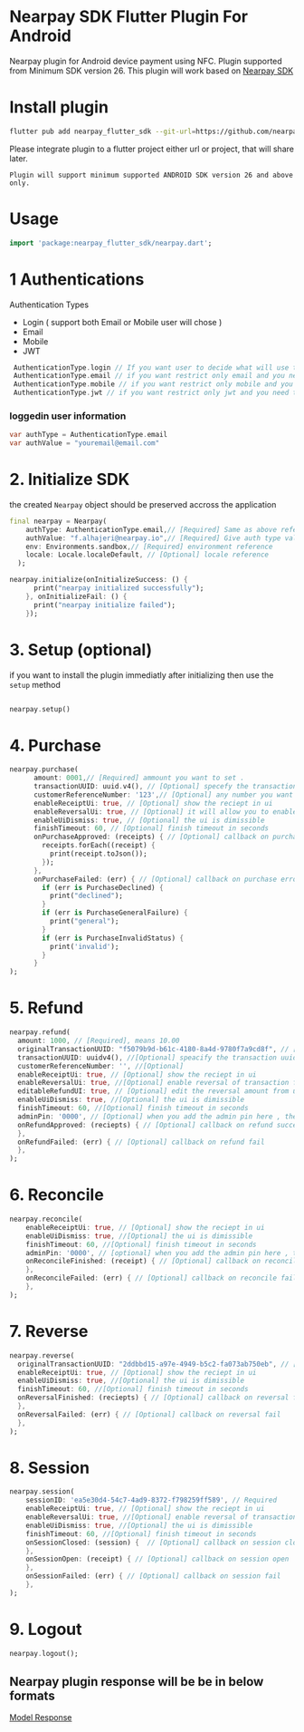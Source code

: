 # Nearpay SDK Flutter Plugin For Android

Nearpay plugin for Android device payment using NFC. Plugin supported from
Minimum SDK version 26. This plugin will work based on
[Nearpay SDK](https://docs.nearpay.io/sdk/)

# Install plugin

```bash
flutter pub add nearpay_flutter_sdk --git-url=https://github.com/nearpayio/nearpay-flutter-sdk.git
```

Please integrate plugin to a flutter project either url or project, that will
share later.

```
Plugin will support minimum supported ANDROID SDK version 26 and above only.
```

# Usage

```dart
import 'package:nearpay_flutter_sdk/nearpay.dart';
```

# 1 Authentications

Authentication Types

- Login ( support both Email or Mobile user will chose )
- Email
- Mobile
- JWT

```dart
 AuthenticationType.login // If you want user to decide what will use to login email or mobile
 AuthenticationType.email // if you want restrict only email and you need to provide it to the auth value
 AuthenticationType.mobile // if you want restrict only mobile and you need to provide it to the auth value
 AuthenticationType.jwt // if you want restrict only jwt and you need to provide it to the auth value
```

### loggedin user information

```dart
var authType = AuthenticationType.email
var authValue = "youremail@email.com"
```

# 2. Initialize SDK

the created `Nearpay` object should be preserved accross the application

```dart
final nearpay = Nearpay(
    authType: AuthenticationType.email,// [Required] Same as above reference
    authValue: "f.alhajeri@nearpay.io",// [Required] Give auth type value
    env: Environments.sandbox,// [Required] environment reference
    locale: Locale.localeDefault, // [Optional] locale reference
  );

nearpay.initialize(onInitializeSuccess: () {
      print("nearpay initialized successfully");
    }, onInitializeFail: () {
      print("nearpay initialize failed");
    });
```

# 3. Setup (optional)

if you want to install the plugin immediatly after initializing then use the `setup` method

```dart

nearpay.setup()

```

# 4. Purchase

```dart
nearpay.purchase(
      amount: 0001,// [Required] ammount you want to set .
      transactionUUID: uuid.v4(), // [Optional] specefy the transaction uuid for later referance
      customerReferenceNumber: '123',// [Optional] any number you want to add as a refrence Any string as a reference number
      enableReceiptUi: true, // [Optional] show the reciept in ui
      enableReversalUi: true, // [Optional] it will allow you to enable or disable the reverse button
      enableUiDismiss: true, // [Optional] the ui is dimissible
      finishTimeout: 60, // [Optional] finish timeout in seconds
      onPurchaseApproved: (receipts) { // [Optional] callback on purchase success
        receipts.forEach((receipt) {
          print(receipt.toJson());
        });
      },
      onPurchaseFailed: (err) { // [Optional] callback on purchase error
        if (err is PurchaseDeclined) {
          print("declined");
        }
        if (err is PurchaseGeneralFailure) {
          print("general");
        }
        if (err is PurchaseInvalidStatus) {
          print('invalid');
        }
      }
);
```

# 5. Refund

```dart
nearpay.refund(
  amount: 1000, // [Required], means 10.00
  originalTransactionUUID: "f5079b9d-b61c-4180-8a4d-9780f7a9cd8f", // [Required] the orginal trnasaction uuid that you want to refund
  transactionUUID: uuidv4(), //[Optional] speacify the transaction uuid
  customerReferenceNumber: '', //[Optional]
  enableReceiptUi: true, // [Optional] show the reciept in ui
  enableReversalUi: true, //[Optional] enable reversal of transaction from ui
  editableRefundUI: true, // [Optional] edit the reversal amount from uid
  enableUiDismiss: true, //[Optional] the ui is dimissible
  finishTimeout: 60, //[Optional] finish timeout in seconds
  adminPin: '0000', // [Optional] when you add the admin pin here , the UI for admin pin won't be shown.
  onRefundApproved: (reciepts) { // [Optional] callback on refund success
  },
  onRefundFailed: (err) { // [Optional] callback on refund fail
  },
);
```

# 6. Reconcile

```dart
nearpay.reconcile(
    enableReceiptUi: true, // [Optional] show the reciept in ui
    enableUiDismiss: true, //[Optional] the ui is dimissible
    finishTimeout: 60, //[Optional] finish timeout in seconds
    adminPin: '0000', // [optional] when you add the admin pin here , the UI for admin pin won't be shown.
    onReconcileFinished: (receipt) { // [Optional] callback on reconcile finish
    },
    onReconcileFailed: (err) { // [Optional] callback on reconcile fail
    },
);
```

# 7. Reverse

```dart
nearpay.reverse(
  originalTransactionUUID: "2ddbbd15-a97e-4949-b5c2-fa073ab750eb", // [Required] the orginal trnasaction uuid that you want to reverse
  enableReceiptUi: true, // [Optional] show the reciept in ui
  enableUiDismiss: true, //[Optional] the ui is dimissible
  finishTimeout: 60, //[Optional] finish timeout in seconds
  onReversalFinished: (reciepts) { // [Optional] callback on reversal finish
  },
  onReversalFailed: (err) { // [Optional] callback on reversal fail
  },
);
```

# 8. Session

```dart
nearpay.session(
    sessionID: 'ea5e30d4-54c7-4ad9-8372-f798259ff589', // Required
    enableReceiptUi: true, // [Optional] show the reciept in ui
    enableReversalUi: true, //[Optional] enable reversal of transaction from ui
    enableUiDismiss: true, //[Optional] the ui is dimissible
    finishTimeout: 60, //[Optional] finish timeout in seconds
    onSessionClosed: (session) {  // [Optional] callback on session closed
    },
    onSessionOpen: (receipt) { // [Optional] callback on session open
    },
    onSessionFailed: (err) { // [Optional] callback on session fail
    },
);
```

# 9. Logout

```dart
nearpay.logout();
```

## Nearpay plugin response will be be in below formats

[Model Response](https://docs.nearpay.io/sdk/sdk-models)
